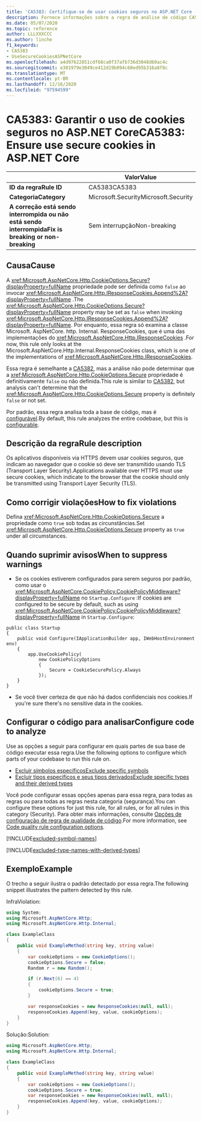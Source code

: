 ```yaml
---
title: 'CA5383: Certifique-se de usar cookies seguros no ASP.NET Core (análise de código)'
description: Fornece informações sobre a regra de análise de código CA5383, incluindo causas, como corrigir violações e quando suprimir.
ms.date: 05/07/2020
ms.topic: reference
author: LLLXXXCCC
ms.author: linche
f1_keywords:
- CA5383
- UseSecureCookiesASPNetCore
ms.openlocfilehash: a4d97622851cdf68ca0f37afb736d3048d60ac4c
ms.sourcegitcommit: e301979e3049ce412d19b094c60ed95b316a8f8c
ms.translationtype: MT
ms.contentlocale: pt-BR
ms.lasthandoff: 12/16/2020
ms.locfileid: "97594599"
---
```

# <a name="ca5383-ensure-use-secure-cookies-in-aspnet-core"></a><span data-ttu-id="c81c9-103">CA5383: Garantir o uso de cookies seguros no ASP.NET Core</span><span class="sxs-lookup"><span data-stu-id="c81c9-103">CA5383: Ensure use secure cookies in ASP.NET Core</span></span>

| | <span data-ttu-id="c81c9-104">Valor</span><span class="sxs-lookup"><span data-stu-id="c81c9-104">Value</span></span> |
|-|-|
| <span data-ttu-id="c81c9-105">**ID da regra**</span><span class="sxs-lookup"><span data-stu-id="c81c9-105">**Rule ID**</span></span> |<span data-ttu-id="c81c9-106">CA5383</span><span class="sxs-lookup"><span data-stu-id="c81c9-106">CA5383</span></span>|
| <span data-ttu-id="c81c9-107">**Categoria**</span><span class="sxs-lookup"><span data-stu-id="c81c9-107">**Category**</span></span> |<span data-ttu-id="c81c9-108">Microsoft.Security</span><span class="sxs-lookup"><span data-stu-id="c81c9-108">Microsoft.Security</span></span>|
| <span data-ttu-id="c81c9-109">**A correção está sendo interrompida ou não está sendo interrompida**</span><span class="sxs-lookup"><span data-stu-id="c81c9-109">**Fix is breaking or non-breaking**</span></span> |<span data-ttu-id="c81c9-110">Sem interrupção</span><span class="sxs-lookup"><span data-stu-id="c81c9-110">Non-breaking</span></span>|

## <a name="cause"></a><span data-ttu-id="c81c9-111">Causa</span><span class="sxs-lookup"><span data-stu-id="c81c9-111">Cause</span></span>

<span data-ttu-id="c81c9-112">A <xref:Microsoft.AspNetCore.Http.CookieOptions.Secure?displayProperty=fullName> propriedade pode ser definida como `false` ao invocar <xref:Microsoft.AspNetCore.Http.IResponseCookies.Append%2A?displayProperty=fullName> .</span><span class="sxs-lookup"><span data-stu-id="c81c9-112">The <xref:Microsoft.AspNetCore.Http.CookieOptions.Secure?displayProperty=fullName> property may be set as `false` when invoking <xref:Microsoft.AspNetCore.Http.IResponseCookies.Append%2A?displayProperty=fullName>.</span></span> <span data-ttu-id="c81c9-113">Por enquanto, essa regra só examina a classe Microsoft. AspNetCore. http. Internal. ResponseCookies, que é uma das implementações do <xref:Microsoft.AspNetCore.Http.IResponseCookies> .</span><span class="sxs-lookup"><span data-stu-id="c81c9-113">For now, this rule only looks at the Microsoft.AspNetCore.Http.Internal.ResponseCookies class, which is one of the implementations of <xref:Microsoft.AspNetCore.Http.IResponseCookies>.</span></span>

<span data-ttu-id="c81c9-114">Essa regra é semelhante a [CA5382](ca5382.md), mas a análise não pode determinar que a <xref:Microsoft.AspNetCore.Http.CookieOptions.Secure> propriedade é definitivamente `false` ou não definida.</span><span class="sxs-lookup"><span data-stu-id="c81c9-114">This rule is similar to [CA5382](ca5382.md), but analysis can't determine that the <xref:Microsoft.AspNetCore.Http.CookieOptions.Secure> property is definitely `false` or not set.</span></span>

<span data-ttu-id="c81c9-115">Por padrão, essa regra analisa toda a base de código, mas é [configurável](#configure-code-to-analyze).</span><span class="sxs-lookup"><span data-stu-id="c81c9-115">By default, this rule analyzes the entire codebase, but this is [configurable](#configure-code-to-analyze).</span></span>

## <a name="rule-description"></a><span data-ttu-id="c81c9-116">Descrição da regra</span><span class="sxs-lookup"><span data-stu-id="c81c9-116">Rule description</span></span>

<span data-ttu-id="c81c9-117">Os aplicativos disponíveis via HTTPS devem usar cookies seguros, que indicam ao navegador que o cookie só deve ser transmitido usando TLS (Transport Layer Security).</span><span class="sxs-lookup"><span data-stu-id="c81c9-117">Applications available over HTTPS must use secure cookies, which indicate to the browser that the cookie should only be transmitted using Transport Layer Security (TLS).</span></span>

## <a name="how-to-fix-violations"></a><span data-ttu-id="c81c9-118">Como corrigir violações</span><span class="sxs-lookup"><span data-stu-id="c81c9-118">How to fix violations</span></span>

<span data-ttu-id="c81c9-119">Defina <xref:Microsoft.AspNetCore.Http.CookieOptions.Secure> a propriedade como `true` sob todas as circunstâncias.</span><span class="sxs-lookup"><span data-stu-id="c81c9-119">Set <xref:Microsoft.AspNetCore.Http.CookieOptions.Secure> property as `true` under all circumstances.</span></span>

## <a name="when-to-suppress-warnings"></a><span data-ttu-id="c81c9-120">Quando suprimir avisos</span><span class="sxs-lookup"><span data-stu-id="c81c9-120">When to suppress warnings</span></span>

- <span data-ttu-id="c81c9-121">Se os cookies estiverem configurados para serem seguros por padrão, como usar o <xref:Microsoft.AspNetCore.CookiePolicy.CookiePolicyMiddleware?displayProperty=fullName> no `Startup.Configure` :</span><span class="sxs-lookup"><span data-stu-id="c81c9-121">If cookies are configured to be secure by default, such as using <xref:Microsoft.AspNetCore.CookiePolicy.CookiePolicyMiddleware?displayProperty=fullName> in `Startup.Configure`:</span></span>

```
public class Startup
{
    public void Configure(IApplicationBuilder app, IWebHostEnvironment env)
    {
        app.UseCookiePolicy(
            new CookiePolicyOptions
            {
                Secure = CookieSecurePolicy.Always
            });
    }
}
```

- <span data-ttu-id="c81c9-122">Se você tiver certeza de que não há dados confidenciais nos cookies.</span><span class="sxs-lookup"><span data-stu-id="c81c9-122">If you're sure there's no sensitive data in the cookies.</span></span>

## <a name="configure-code-to-analyze"></a><span data-ttu-id="c81c9-123">Configurar o código para analisar</span><span class="sxs-lookup"><span data-stu-id="c81c9-123">Configure code to analyze</span></span>

<span data-ttu-id="c81c9-124">Use as opções a seguir para configurar em quais partes de sua base de código executar essa regra.</span><span class="sxs-lookup"><span data-stu-id="c81c9-124">Use the following options to configure which parts of your codebase to run this rule on.</span></span>

- [<span data-ttu-id="c81c9-125">Excluir símbolos específicos</span><span class="sxs-lookup"><span data-stu-id="c81c9-125">Exclude specific symbols</span></span>](#exclude-specific-symbols)
- [<span data-ttu-id="c81c9-126">Excluir tipos específicos e seus tipos derivados</span><span class="sxs-lookup"><span data-stu-id="c81c9-126">Exclude specific types and their derived types</span></span>](#exclude-specific-types-and-their-derived-types)

<span data-ttu-id="c81c9-127">Você pode configurar essas opções apenas para essa regra, para todas as regras ou para todas as regras nesta categoria (segurança).</span><span class="sxs-lookup"><span data-stu-id="c81c9-127">You can configure these options for just this rule, for all rules, or for all rules in this category (Security).</span></span> <span data-ttu-id="c81c9-128">Para obter mais informações, consulte [Opções de configuração de regra de qualidade de código](../code-quality-rule-options.md).</span><span class="sxs-lookup"><span data-stu-id="c81c9-128">For more information, see [Code quality rule configuration options](../code-quality-rule-options.md).</span></span>

[!INCLUDE[excluded-symbol-names](~/includes/code-analysis/excluded-symbol-names.md)]

[!INCLUDE[excluded-type-names-with-derived-types](~/includes/code-analysis/excluded-type-names-with-derived-types.md)]

## <a name="example"></a><span data-ttu-id="c81c9-129">Exemplo</span><span class="sxs-lookup"><span data-stu-id="c81c9-129">Example</span></span>

<span data-ttu-id="c81c9-130">O trecho a seguir ilustra o padrão detectado por essa regra.</span><span class="sxs-lookup"><span data-stu-id="c81c9-130">The following snippet illustrates the pattern detected by this rule.</span></span>

<span data-ttu-id="c81c9-131">Infra</span><span class="sxs-lookup"><span data-stu-id="c81c9-131">Violation:</span></span>

```csharp
using System;
using Microsoft.AspNetCore.Http;
using Microsoft.AspNetCore.Http.Internal;

class ExampleClass
{
    public void ExampleMethod(string key, string value)
    {
        var cookieOptions = new CookieOptions();
        cookieOptions.Secure = false;
        Random r = new Random();

        if (r.Next(6) == 4)
        {
            cookieOptions.Secure = true;
        }

        var responseCookies = new ResponseCookies(null, null);
        responseCookies.Append(key, value, cookieOptions);
    }
}
```

<span data-ttu-id="c81c9-132">Solução:</span><span class="sxs-lookup"><span data-stu-id="c81c9-132">Solution:</span></span>

```csharp
using Microsoft.AspNetCore.Http;
using Microsoft.AspNetCore.Http.Internal;

class ExampleClass
{
    public void ExampleMethod(string key, string value)
    {
        var cookieOptions = new CookieOptions();
        cookieOptions.Secure = true;
        var responseCookies = new ResponseCookies(null, null);
        responseCookies.Append(key, value, cookieOptions);
    }
}
```

